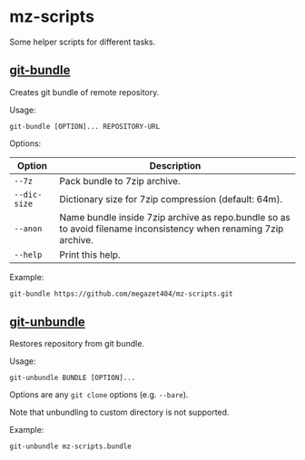 # mz-scripts

Some helper scripts for different tasks.

## [git-bundle](git-bundle.bash)

Creates git bundle of remote repository.

Usage:

``git-bundle [OPTION]... REPOSITORY-URL``

Options:

| Option         | Description |
|----------------|-------------|
| ``--7z``       | Pack bundle to 7zip archive. |
| ``--dic-size`` | Dictionary size for 7zip compression (default: 64m). |
| ``--anon``     | Name bundle inside 7zip archive as repo.bundle so as to avoid filename inconsistency when renaming 7zip archive. |
| ``--help``     | Print this help. |

Example:

```sh
git-bundle https://github.com/megazet404/mz-scripts.git
```

## [git-unbundle](git-unbundle.bash)

Restores repository from git bundle.

Usage:

``git-unbundle BUNDLE [OPTION]...``

Options are any ``git clone`` options (e.g. ``--bare``).

Note that unbundling to custom directory is not supported.

Example:

```sh
git-unbundle mz-scripts.bundle
```
